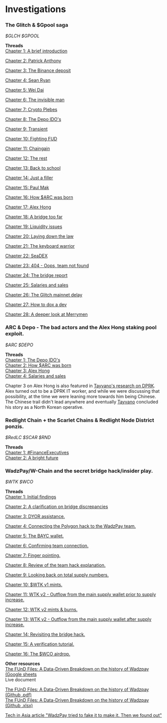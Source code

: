 # Investigations

### The Glitch & $Gpool saga
*$GLCH $GPOOL*  
  
**Threads**  
[Chapter 1: A brief introduction](https://x.com/aUselessChris/status/1550631629219143680)
  
[Chapter 2: Patrick Anthony](https://x.com/aUselessChris/status/1551129322043449344)
  
[Chapter 3: The Binance deposit](https://x.com/aUselessChris/status/1551334223230951425)
  
[Chapter 4: Sean Ryan](https://x.com/aUselessChris/status/1551716728798941187)
  
[Chapter 5: Wei Dai](https://x.com/aUselessChris/status/1551991106732261376)
  
[Chapter 6: The invisible man](https://x.com/aUselessChris/status/1552359321828220929)
  
[Chapter 7: Crypto Plebes](https://x.com/aUselessChris/status/1552723331836776448)
  
[Chapter 8: The Depo IDO's](https://x.com/aUselessChris/status/1554170225746223104)  
  
[Chapter 9: Transient](https://x.com/aUselessChris/status/1554523157360418822)
  
[Chapter 10: Fighting FUD](https://x.com/aUselessChris/status/1554899957546713088)
  
[Chapter 11: Chaingain](https://x.com/aUselessChris/status/1555253974424502272)
  
[Chapter 12: The rest](https://x.com/aUselessChris/status/1555595022526980096)
  
[Chapter 13: Back to school](https://x.com/aUselessChris/status/1556603329421131776)
  
[Chapter 14: Just a filler](https://x.com/aUselessChris/status/1557043073603063810)
  
[Chapter 15: Paul Mak](https://x.com/aUselessChris/status/1557437901314691073)
  
[Chapter 16: How $ARC was born](https://x.com/aUselessChris/status/1557786240782667780)  
  
[Chapter 17: Alex Hong](https://x.com/aUselessChris/status/1559482419526438913)
  
[Chapter 18: A bridge too far](https://x.com/aUselessChris/status/1561430683423309824)
  
[Chapter 19: Liquidity issues](https://x.com/aUselessChris/status/1562147597862592512)
  
[Chapter 20: Laying down the law](https://x.com/aUselessChris/status/1562846921282428928)
  
[Chapter 21: The keyboard warrior](https://x.com/aUselessChris/status/1567200289815498758)
  
[Chapter 22: SeaDEX](https://x.com/aUselessChris/status/1569748859882029058)
  
[Chapter 23: 404 - Oops, team not found](https://x.com/aUselessChris/status/1572663645636825088)
  
[Chapter 24: The bridge report](https://x.com/aUselessChris/status/1582415376729899009)
  
[Chapter 25: Salaries and sales](https://x.com/aUselessChris/status/1591169893512384512)  
  
[Chapter 26: The Glitch mainnet delay](https://x.com/aUselessChris/status/1609151149004972037)
  
[Chapter 27: How to dox a dev](https://x.com/aUselessChris/status/1616047888626335744)
  
[Chapter 28: A deeper look at Merrymen](https://x.com/aUselessChris/status/1618319384577212422)
  
### ARC & Depo - The bad actors and the Alex Hong staking pool exploit.
*$ARC $DEPO*  
  
**Threads**  
[Chapter 1: The Depo IDO's](https://x.com/aUselessChris/status/1554170225746223104)  
[Chapter 2: How $ARC was born](https://x.com/aUselessChris/status/1557786240782667780)  
[Chapter 3: Alex Hong](https://x.com/aUselessChris/status/1559482419526438913)  
[Chapter 4: Salaries and sales](https://x.com/aUselessChris/status/1591169893512384512)

Chapter 3 on Alex Hong is also featured in [Tayvano's research on DPRK](https://github.com/tayvano/lazarus-bluenoroff-research/blob/main/hacks-and-thefts/paid_network.md). Alex turned out to be a DPRK IT worker, and while we were discussing that possibility, at the time we were leaning more towards him being Chinese. The Chinese trail didn't lead anywhere and eventually [Tayvano](https://x.com/tayvano_) concluded his story as a North Korean operative.
  
### Redlight Chain + the Scarlet Chains & Redlight Node District ponzis.
*$RedLC $SCAR $RND*  
  
**Threads**  
[Chapter 1: #FinanceExecutives](https://x.com/aUselessChris/status/1587228716354215939)  
[Chapter 2: A bright future](https://x.com/aUselessChris/status/1587589275901722624)  
  
### WadzPay/W-Chain and the secret bridge hack/insider play.
*$WTK $WCO*  
  
**Threads**  
[Chapter 1: Initial findings](https://x.com/aUselessChris/status/1834198514248626389)
  
[Chapter 2: A clarification on bridge discrepancies](https://x.com/aUselessChris/status/1834570920893043098)
  
[Chapter 3: DYOR assistance.](https://x.com/aUselessChris/status/1842685678661865720)
  
[Chapter 4: Connecting the Polygon hack to the WadzPay team.](https://x.com/aUselessChris/status/1844664910065680691)
  
[Chapter 5: The BAYC wallet.](https://x.com/aUselessChris/status/1844789135891972114)
  
[Chapter 6: Confirming team connection.](https://x.com/aUselessChris/status/1846691834526863805)
  
[Chapter 7: Finger pointing.](https://x.com/aUselessChris/status/1857398816304992382)
  
[Chapter 8: Review of the team hack explanation.](https://x.com/aUselessChris/status/1857502527186698333)
  
[Chapter 9: Looking back on total supply numbers.](https://x.com/aUselessChris/status/1928401298652647591)
  
[Chapter 10: $WTK v1 mints.](https://x.com/aUselessChris/status/1935293445142364241)
  
[Chapter 11: WTK v2 - Outflow from the main supply wallet prior to supply increase.](https://x.com/aUselessChris/status/1935641773495238717)
  
[Chapter 12: WTK v2 mints & burns.](https://x.com/aUselessChris/status/1936028665323962654)
  
[Chapter 13: WTK v2 - Outflow from the main supply wallet after supply increase.](https://x.com/aUselessChris/status/1937211225982583249)
  
[Chapter 14: Revisiting the bridge hack.](https://x.com/aUselessChris/status/1937591845519049177)
  
[Chapter 15: A verification tutorial.](https://x.com/aUselessChris/status/1942290577237635220)
  
[Chapter 16: The $WCO airdrop.](https://x.com/aUselessChris/status/1945776955711746129)

**Other resources**  
[The FUnD Files: A Data-Driven Breakdown on the history of Wadzpay (Google sheets](https://docs.google.com/spreadsheets/d/17eV4NUwv9PoVqbVx7EfWneY2_pH1moSHIQPuq5Q7ySI/edit?usp=sharing)  
Live document  
  
[The FUnD Files: A Data-Driven Breakdown on the history of Wadzpay (Github .pdf)](https://github.com/aUselessChris/Investigations/blob/main/Wadzpay%20(W-Chain)/The%20FUnD%20Files-%20A%20Data-Driven%20Breakdown%20on%20the%20history%20of%20Wadzpay.pdf)  
[The FUnD Files: A Data-Driven Breakdown on the history of Wadzpay (Github .xlsx)](https://github.com/aUselessChris/Investigations/blob/main/Wadzpay%20(W-Chain)/The%20FUnD%20Files-%20A%20Data-Driven%20Breakdown%20on%20the%20history%20of%20Wadzpay.xlsx)  
  
[Tech in Asia article "WadzPay tried to fake it to make it. Then we found out"](https://archive.ph/2022.03.29-064948/https://www.techinasia.com/wadzpay-fake)
